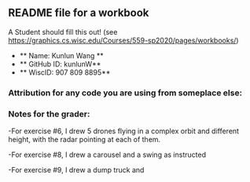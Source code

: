 ## README file for a workbook

A Student should fill this out! (see https://graphics.cs.wisc.edu/Courses/559-sp2020/pages/workbooks/)

- ** Name: Kunlun Wang ** 
- ** GitHub ID: kunlunW** 
- ** WiscID: 907 809 8895**

### Attribution for any code you are using from someplace else:

### Notes for the grader: 
-For exercise #6, I drew 5 drones flying in a complex orbit and different height,
with the radar pointing at each of them.

-For exercise #8, I drew a carousel and a swing as instructed 

-For exercise #9, I drew a dump truck and 
